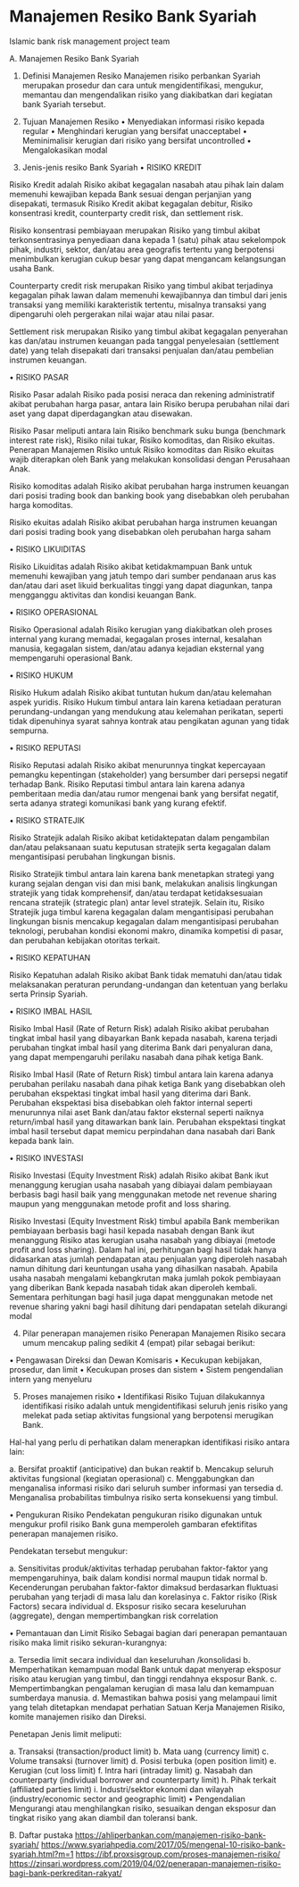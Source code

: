 # Manajemen Resiko Bank Syariah
Islamic bank risk management project team

A.	Manajemen Resiko Bank Syariah

1.	Definisi Manajemen Resiko
Manajemen risiko perbankan Syariah merupakan prosedur dan cara untuk mengidentifikasi, mengukur, memantau dan mengendalikan risiko yang diakibatkan dari kegiatan bank Syariah tersebut.
2.	Tujuan Manajemen Resiko
•	Menyediakan informasi risiko kepada regular
•	Menghindari kerugian yang bersifat unacceptabel
•	Meminimalisir kerugian dari risiko yang bersifat uncontrolled
•	Mengalokasikan modal

3.	Jenis-jenis resiko Bank Syariah
•	RISIKO KREDIT

Risiko Kredit adalah Risiko akibat kegagalan nasabah atau pihak  lain  dalam  memenuhi  kewajiban  kepada  Bank sesuai dengan perjanjian yang disepakati, termasuk Risiko Kredit akibat kegagalan debitur, Risiko konsentrasi kredit, counterparty credit risk, dan settlement risk.

Risiko konsentrasi pembiayaan merupakan Risiko yang timbul akibat terkonsentrasinya penyediaan dana kepada 1 (satu) pihak atau sekelompok pihak, industri, sektor, dan/atau area geografis tertentu yang berpotensi menimbulkan kerugian cukup besar yang dapat mengancam kelangsungan usaha Bank.

Counterparty credit risk merupakan Risiko yang timbul akibat terjadinya kegagalan pihak lawan dalam memenuhi kewajibannya dan timbul dari jenis transaksi yang memiliki karakteristik tertentu, misalnya transaksi yang dipengaruhi oleh pergerakan nilai wajar atau nilai pasar.

Settlement risk merupakan Risiko yang timbul akibat kegagalan penyerahan kas dan/atau instrumen keuangan pada tanggal penyelesaian (settlement date) yang telah disepakati dari transaksi penjualan dan/atau pembelian instrumen keuangan.

•	RISIKO PASAR

Risiko  Pasar  adalah  Risiko  pada  posisi  neraca  dan rekening  administratif  akibat  perubahan  harga  pasar, antara  lain  Risiko  berupa  perubahan  nilai  dari  aset  yang dapat diperdagangkan atau disewakan.

Risiko Pasar meliputi antara lain Risiko benchmark suku bunga (benchmark interest rate risk), Risiko nilai tukar, Risiko komoditas, dan Risiko ekuitas. Penerapan Manajemen Risiko untuk Risiko komoditas dan Risiko ekuitas wajib diterapkan oleh Bank yang melakukan konsolidasi dengan Perusahaan Anak.

Risiko komoditas adalah Risiko akibat perubahan harga instrumen keuangan dari posisi trading book dan banking book yang disebabkan oleh perubahan harga komoditas.

Risiko ekuitas adalah Risiko akibat perubahan harga instrumen keuangan dari posisi trading book yang disebabkan oleh perubahan harga saham 

•	RISIKO LIKUIDITAS

Risiko  Likuiditas  adalah  Risiko  akibat  ketidakmampuan Bank  untuk  memenuhi kewajiban  yang  jatuh  tempo  dari sumber  pendanaan  arus  kas  dan/atau  dari  aset  likuid berkualitas  tinggi  yang  dapat  diagunkan,  tanpa mengganggu aktivitas dan kondisi keuangan Bank.

•	RISIKO OPERASIONAL

Risiko  Operasional  adalah  Risiko  kerugian  yang diakibatkan  oleh  proses  internal  yang  kurang  memadai, kegagalan proses internal, kesalahan manusia, kegagalan sistem,  dan/atau  adanya  kejadian  eksternal  yang mempengaruhi operasional Bank.

•	RISIKO HUKUM

Risiko  Hukum  adalah  Risiko  akibat  tuntutan  hukum dan/atau kelemahan aspek yuridis. Risiko Hukum timbul antara lain karena ketiadaan peraturan perundang-undangan yang mendukung atau kelemahan perikatan, seperti tidak dipenuhinya syarat sahnya kontrak atau pengikatan agunan yang tidak sempurna.

•	RISIKO REPUTASI

Risiko Reputasi adalah Risiko akibat menurunnya tingkat kepercayaan  pemangku  kepentingan  (stakeholder)  yang bersumber dari persepsi negatif terhadap Bank. Risiko Reputasi timbul antara lain karena adanya pemberitaan media dan/atau rumor mengenai bank yang bersifat negatif, serta adanya strategi komunikasi bank yang kurang efektif.

•	RISIKO STRATEJIK

Risiko Stratejik adalah Risiko akibat ketidaktepatan dalam pengambilan  dan/atau  pelaksanaan  suatu  keputusan stratejik serta kegagalan dalam mengantisipasi perubahan lingkungan bisnis.

Risiko Stratejik timbul antara lain karena bank menetapkan strategi yang kurang sejalan dengan visi dan misi bank, melakukan analisis lingkungan stratejik yang tidak komprehensif, dan/atau terdapat ketidaksesuaian rencana stratejik (strategic plan) antar level stratejik. Selain itu, Risiko Stratejik juga timbul karena kegagalan dalam mengantisipasi perubahan lingkungan bisnis mencakup kegagalan dalam mengantisipasi perubahan teknologi, perubahan kondisi ekonomi makro, dinamika kompetisi di pasar, dan perubahan kebijakan otoritas terkait.

•	RISIKO KEPATUHAN

Risiko  Kepatuhan  adalah  Risiko  akibat  Bank  tidak mematuhi  dan/atau  tidak  melaksanakan  peraturan perundang-undangan  dan  ketentuan  yang  berlaku  serta Prinsip Syariah.

•	RISIKO IMBAL HASIL

Risiko  Imbal  Hasil  (Rate  of  Return  Risk)  adalah  Risiko akibat  perubahan  tingkat  imbal  hasil  yang  dibayarkan Bank  kepada  nasabah,  karena  terjadi  perubahan  tingkat imbal  hasil  yang  diterima  Bank  dari  penyaluran  dana, yang  dapat  mempengaruhi  perilaku  nasabah  dana  pihak ketiga Bank.

Risiko Imbal Hasil (Rate of Return Risk) timbul antara lain karena adanya perubahan perilaku nasabah dana pihak ketiga Bank yang disebabkan oleh perubahan ekspektasi tingkat imbal hasil yang diterima dari Bank. Perubahan ekspektasi bisa disebabkan oleh faktor internal seperti menurunnya nilai aset Bank dan/atau faktor eksternal seperti naiknya return/imbal hasil yang ditawarkan bank lain. Perubahan ekspektasi tingkat imbal hasil tersebut dapat memicu perpindahan dana nasabah dari Bank kepada bank lain.

•	RISIKO INVESTASI

Risiko  Investasi  (Equity  Investment  Risk)  adalah  Risiko akibat  Bank  ikut  menanggung  kerugian  usaha  nasabah yang dibiayai dalam pembiayaan berbasis bagi hasil baik yang  menggunakan  metode  net  revenue  sharing  maupun yang menggunakan metode profit and loss sharing.

Risiko Investasi (Equity Investment Risk) timbul apabila Bank memberikan pembiayaan berbasis bagi hasil kepada nasabah dengan Bank ikut menanggung Risiko atas kerugian usaha nasabah yang dibiayai (metode profit and loss sharing). Dalam hal ini, perhitungan bagi hasil tidak hanya didasarkan atas jumlah pendapatan atau penjualan yang diperoleh nasabah namun dihitung dari keuntungan usaha yang dihasilkan nasabah. Apabila usaha nasabah mengalami kebangkrutan maka jumlah pokok pembiayaan yang diberikan Bank kepada nasabah tidak akan diperoleh kembali. Sementara perhitungan bagi hasil juga dapat menggunakan metode net revenue sharing yakni bagi hasil dihitung dari pendapatan setelah dikurangi modal

4.	Pilar penerapan manajemen risiko
Penerapan Manajemen Risiko secara umum mencakup paling sedikit 4 (empat) pilar sebagai berikut:

•	Pengawasan Direksi dan Dewan Komisaris
•	Kecukupan kebijakan, prosedur, dan limit
•	Kecukupan proses dan sistem
•	Sistem pengendalian intern yang menyeluru

5.	Proses manajemen risiko
•	Identifikasi Risiko
Tujuan dilakukannya identifikasi risiko adalah untuk mengidentifikasi seluruh jenis risiko yang melekat pada setiap aktivitas fungsional yang berpotensi merugikan Bank.

Hal-hal yang perlu di perhatikan dalam menerapkan identifikasi risiko antara lain:

a.	Bersifat proaktif (anticipative) dan bukan reaktif
b.	Mencakup seluruh aktivitas fungsional (kegiatan operasional)
c.	Menggabungkan dan menganalisa informasi risiko dari seluruh sumber informasi yan tersedia
d.	Menganalisa probabilitas timbulnya risiko serta konsekuensi yang timbul.
 

•	Pengukuran Risiko
Pendekatan pengukuran risiko digunakan untuk mengukur profil risiko Bank guna memperoleh gambaran efektifitas penerapan manajemen risiko.

Pendekatan tersebut mengukur:

a.	Sensitivitas produk/aktivitas terhadap perubahan faktor-faktor yang mempengaruhinya, baik dalam kondisi normal maupun tidak normal
b.	Kecenderungan perubahan faktor-faktor dimaksud berdasarkan fluktuasi perubahan yang terjadi di masa lalu dan korelasinya
c.	Faktor risiko (Risk Factors) secara individual
d.	Eksposur risiko secara keseluruhan (aggregate), dengan mempertimbangkan risk correlation

•	Pemantauan dan Limit Risiko
Sebagai bagian dari penerapan pemantauan risiko maka limit risiko sekuran-kurangnya:

a.	Tersedia limit secara individual dan keseluruhan /konsolidasi
b.	Memperhatikan kemampuan modal Bank untuk dapat menyerap eksposur risiko atau kerugian yang timbul, dan tinggi rendahnya eksposur Bank.
c.	Mempertimbangkan pengalaman kerugian di masa lalu dan kemampuan sumberdaya manusia.
d.	Memastikan bahwa posisi yang melampaui limit yang telah ditetapkan mendapat perhatian Satuan Kerja Manajemen Risiko, komite manajemen risiko dan Direksi.

Penetapan Jenis limit meliputi:

a.	Transaksi (transaction/product limit)
b.	Mata uang (currency limit)
c.	Volume transaksi (turnover limit)
d.	Posisi terbuka (open position limit)
e.	Kerugian (cut loss limit)
f.	Intra hari (intraday limit)
g.	Nasabah dan counterparty (individual borrower and counterparty limit)
h.	Pihak terkait (affiliated parties limit)
i.	Industri/sektor ekonomi dan wilayah (industry/economic sector and geographic limit)
•	Pengendalian
Mengurangi atau menghilangkan risiko, sesuaikan dengan eksposur dan tingkat risiko yang akan diambil dan toleransi bank.


B.	Daftar pustaka
https://ahliperbankan.com/manajemen-risiko-bank-syariah/
https://www.syariahpedia.com/2017/05/mengenal-10-risiko-bank-syariah.html?m=1
https://ibf.proxsisgroup.com/proses-manajemen-risiko/
https://zinsari.wordpress.com/2019/04/02/penerapan-manajemen-risiko-bagi-bank-perkreditan-rakyat/

